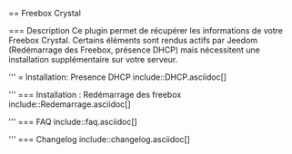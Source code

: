 == Freebox Crystal

=== Description
Ce plugin permet de récupérer les informations de votre Freebox Crystal.
Certains éléments sont rendus actifs par Jeedom (Redémarrage des Freebox, présence DHCP) mais nécessitent une installation supplémentaire sur votre serveur.

'''
= Installation: Presence DHCP
include::DHCP.asciidoc[]

'''
=== Installation : Redémarrage des freebox
include::Redemarrage.asciidoc[]

'''
=== FAQ
include::faq.asciidoc[]

'''
=== Changelog
include::changelog.asciidoc[]